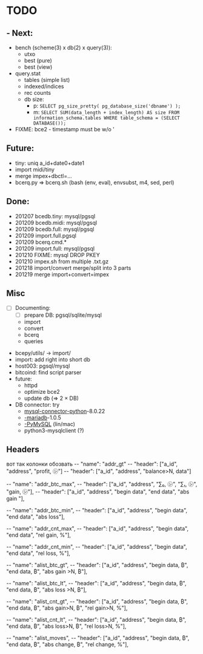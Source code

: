 # TODO

## - Next:

- bench (scheme(3) x db(2) x query(3)):
  - utxo
  - best (pure)
  - best (view)
- query.stat
  - tables (simple list)
  - indexed/indices
  - rec counts
  - db size:
    - p: ```SELECT pg_size_pretty( pg_database_size('dbname') );```
    - m: ```SELECT SUM(data_length + index_length) AS size FROM information_schema.tables WHERE table_schema = (SELECT DATABASE());```
- FIXME: bce2 - timestamp must be w/o \'

## Future:

- tiny: uniq a_id+date0+date1
- import midi/tiny
- merge impex+dbctl=...
- bcerq.py &rArr; bcerq.sh (bash (env, eval), envsubst, m4, sed, perl)

## Done:
- 201207 bcedb.tiny: mysql/pgsql
- 201209 bcedb.midi: mysql/pgsql
- 201209 bcedb.full: mysql/pgsql
- 201209 import.full.pgsql
- 201209 bcerq.cmd.*
- 201209 import.full: mysql/pgsql
- 201210 FIXME: mysql DROP PKEY
- 201210 impex.sh from multiple .txt.gz
- 201218 import/convert merge/split into 3 parts
- 201219 merge import+convert=impex

## Misc

- [ ] Documenting:
  - [ ] prepare DB: pgsql/sqlite/mysql
  - import
  - convert
  - bcerq
  - queries
- bcepy/utils/ &rarr; import/
- import: add right into short db
- host003: pgsql/mysql
- bitcoind: find script parser
- future:
  - httpd
  - optimize bce2
  - update db (&rArr; 2 &times; DB)
- DB connector: try
  - [mysql-connector-python](https://pypi.org/project/mysql-connector-python/)-8.0.22
  - [-mariadb](https://mariadb.com/docs/appdev/connector-python/)-1.0.5
  - [-PyMySQL](https://pypi.org/project/PyMySQL/) (lin/mac)
  - python3-mysqlclient (?)

## Headers

вот так колонки обозвать
-- "name": "addr_gt"
-- "header": ["a_id", "address", "profit, ㋛"]
-- "header": ["a_id", "address", "balance>N, data"]

-- "name": "addr_btc_max",
-- "header": ["a_id", "address", "∑₀, ㋛", "∑₁, ㋛", "gain, ㋛"],
-- "header": ["a_id", "address", "begin data", "end data", "abs gain "],

-- "name": "addr_btc_min",
-- "header": ["a_id", "address", "begin data", "end data", "abs loss"],

-- "name": "addr_cnt_max",
-- "header": ["a_id", "address", "begin data", "end data", "rel gain, %"],

-- "name": "addr_cnt_min",
-- "header": ["a_id", "address", "begin data", "end data", "rel loss, %"],

-- "name": "alist_btc_gt",
-- "header": ["a_id", "address", "begin data, ₿", "end data, ₿", "abs gain >N, ₿"],

-- "name": "alist_btc_lt",
-- "header": ["a_id", "address", "begin data, ₿", "end data, ₿", "abs loss >N, ₿"],

-- "name": "alist_cnt_gt",
-- "header": ["a_id", "address", "begin data, ₿", "end data, ₿", "abs gain>N, ₿", "rel gain>N, %"],

-- "name": "alist_cnt_lt",
-- "header": ["a_id", "address", "begin data, ₿", "end data, ₿", "abs loss>N, ₿", "rel loss>N, %"],

-- "name": "alist_moves",
-- "header": ["a_id", "address", "begin data, ₿", "end data, ₿", "abs change, ₿", "rel change, %"],
